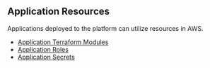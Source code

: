 
## Application Resources

Applications deployed to the platform can utilize resources in AWS.

  - [Application Terraform
    Modules](../provision/application-resources/application-terraform-modules.md)
  - [Application
    Roles](../provision/application-resources/application-roles.md)
  - [Application
    Secrets](../provision/application-resources/application-secrets.md)
